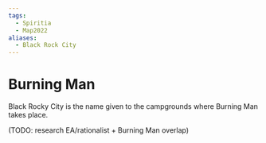 ```yaml
---
tags:
  - Spiritia
  - Map2022
aliases:
  - Black Rock City
---
```

# Burning Man

Black Rocky City is the name given to the campgrounds where Burning Man takes place. 

(TODO: research EA/rationalist + Burning Man overlap)

